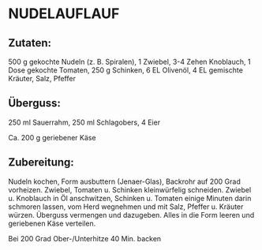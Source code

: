 # NUDELAUFLAUF

## Zutaten:

500 g gekochte Nudeln (z. B. Spiralen), 1 Zwiebel, 3-4 Zehen Knoblauch,
1 Dose gekochte Tomaten, 250 g Schinken, 6 EL Olivenöl, 4 EL gemischte
Kräuter, Salz, Pfeffer

## Überguss:

250 ml Sauerrahm, 250 ml Schlagobers, 4 Eier

Ca. 200 g geriebener Käse

## Zubereitung:

Nudeln kochen, Form ausbuttern (Jenaer-Glas), Backrohr auf 200 Grad
vorheizen. Zwiebel, Tomaten u. Schinken kleinwürfelig schneiden. Zwiebel
u. Knoblauch in Öl anschwitzen, Schinken u. Tomaten einige Minuten darin
schmoren lassen, vom Herd wegnehmen und mit Salz, Pfeffer u. Kräuter
würzen. Überguss vermengen und dazugeben. Alles in die Form leeren und
geriebenen Käse verteilen.

Bei 200 Grad Ober-/Unterhitze 40 Min. backen

